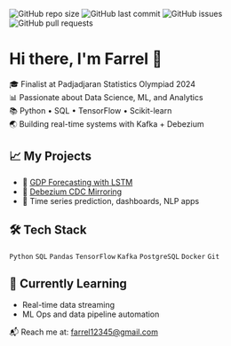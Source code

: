 ![GitHub repo size](https://img.shields.io/github/repo-size/Julio-analyst/debezium-cdc-mirroring)
![GitHub last commit](https://img.shields.io/github/last-commit/Julio-analyst/debezium-cdc-mirroring)
![GitHub issues](https://img.shields.io/github/issues/Julio-analyst/debezium-cdc-mirroring)
![GitHub pull requests](https://img.shields.io/github/issues-pr/Julio-analyst/debezium-cdc-mirroring)

# Hi there, I'm Farrel 👋

🎓 Finalist at Padjadjaran Statistics Olympiad 2024  
📊 Passionate about Data Science, ML, and Analytics  
📚 Python • SQL • TensorFlow • Scikit-learn  
🌏 Building real-time systems with Kafka + Debezium

## 📈 My Projects
- 🧠 [GDP Forecasting with LSTM](https://github.com/Julio-analyst/impact-of-ai-asean)
- 📡 [Debezium CDC Mirroring](https://github.com/Julio-analyst/debezium-cdc-mirroring)
- 🔮 Time series prediction, dashboards, NLP apps

## 🛠 Tech Stack
`Python` `SQL` `Pandas` `TensorFlow` `Kafka` `PostgreSQL` `Docker` `Git`

## 🌱 Currently Learning
- Real-time data streaming
- ML Ops and data pipeline automation

📬 Reach me at: farrel12345@gmail.com
